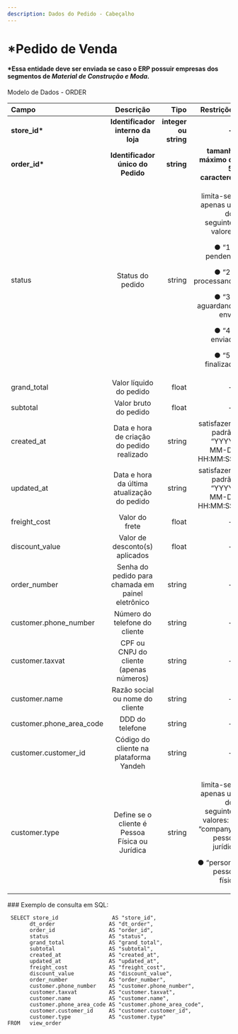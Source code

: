 ```yaml
---
description: Dados do Pedido - Cabeçalho
---
```


# \*Pedido de Venda

#### \*Essa entidade deve ser enviada se caso o ERP possuir empresas dos segmentos de _Material de Construção e Moda._

Modelo de Dados - ORDER

<table>
  <thead>
    <tr>
      <th style="text-align:left">Campo</th>
      <th style="text-align:center">Descri&#xE7;&#xE3;o</th>
      <th style="text-align:right">Tipo</th>
      <th style="text-align:right">Restri&#xE7;&#xF5;es</th>
      <th style="text-align:right">Exemplo</th>
    </tr>
  </thead>
  <tbody>
    <tr>
      <td style="text-align:left"><b>store_id*</b>
      </td>
      <td style="text-align:center"><b>Identificador interno da loja</b>
      </td>
      <td style="text-align:right"><b>integer ou string</b>
      </td>
      <td style="text-align:right"><b>--</b>
      </td>
      <td style="text-align:right"><b>1</b>
      </td>
    </tr>
    <tr>
      <td style="text-align:left"><b>order_id*</b>
      </td>
      <td style="text-align:center"><b>Identificador &#xFA;nico do Pedido</b>
      </td>
      <td style="text-align:right"><b>string</b>
      </td>
      <td style="text-align:right"><b>tamanho m&#xE1;ximo de 50 caracteres</b>
      </td>
      <td style="text-align:right"><b>&#x201C;ABC1233233&#x201D;</b>
      </td>
    </tr>
    <tr>
      <td style="text-align:left">status</td>
      <td style="text-align:center">Status do pedido</td>
      <td style="text-align:right">string</td>
      <td style="text-align:right">
        <p>limita-se a apenas um dos seguintes valores:</p>
        <p>&#x25CF; &#x201C;1&#x201D;&#x200B; : pendente</p>
        <p>&#x25CF; &#x201C;2&#x201D;&#x200B; : processando</p>
        <p>&#x25CF; &#x201C;3&#x201D;&#x200B; : aguardando envio</p>
        <p>&#x25CF; &#x201C;4&#x201D;&#x200B; : enviado</p>
        <p>&#x25CF; &#x201C;5&#x201D;&#x200B; : finalizado</p>
      </td>
      <td style="text-align:right">&#x201C;3&#x201D;</td>
    </tr>
    <tr>
      <td style="text-align:left">grand_total</td>
      <td style="text-align:center">Valor l&#xED;quido do pedido</td>
      <td style="text-align:right">float</td>
      <td style="text-align:right">--</td>
      <td style="text-align:right">99.9999</td>
    </tr>
    <tr>
      <td style="text-align:left">subtotal</td>
      <td style="text-align:center">Valor bruto do pedido</td>
      <td style="text-align:right">float</td>
      <td style="text-align:right">--</td>
      <td style="text-align:right">199.9999</td>
    </tr>
    <tr>
      <td style="text-align:left">created_at</td>
      <td style="text-align:center">Data e hora de cria&#xE7;&#xE3;o do pedido realizado</td>
      <td style="text-align:right">string</td>
      <td style="text-align:right">satisfazer o padr&#xE3;o &#x200B; &#x201C;YYYY-MM-DD HH:MM:SS&#x201D;</td>
      <td
      style="text-align:right">&#x201C;2017-08-20 14:55:08&#x201D;</td>
    </tr>
    <tr>
      <td style="text-align:left">updated_at</td>
      <td style="text-align:center">Data e hora da &#xFA;ltima atualiza&#xE7;&#xE3;o do pedido</td>
      <td style="text-align:right">string</td>
      <td style="text-align:right">satisfazer o padr&#xE3;o &#x200B; &#x201C;YYYY-MM-DD HH:MM:SS&#x201D;</td>
      <td
      style="text-align:right">&#x201C;2017-08-20 14:55:08&#x201D;</td>
    </tr>
    <tr>
      <td style="text-align:left">freight_cost</td>
      <td style="text-align:center">Valor do frete</td>
      <td style="text-align:right">float</td>
      <td style="text-align:right">--</td>
      <td style="text-align:right">10.0000</td>
    </tr>
    <tr>
      <td style="text-align:left">discount_value</td>
      <td style="text-align:center">Valor de desconto(s) aplicados</td>
      <td style="text-align:right">float</td>
      <td style="text-align:right">--</td>
      <td style="text-align:right">9.9000</td>
    </tr>
    <tr>
      <td style="text-align:left">order_number</td>
      <td style="text-align:center">Senha do pedido para chamada em painel eletr&#xF4;nico</td>
      <td style="text-align:right">string</td>
      <td style="text-align:right">--</td>
      <td style="text-align:right">&quot;91&quot;</td>
    </tr>
    <tr>
      <td style="text-align:left">customer.phone_number&#x200B;</td>
      <td style="text-align:center">N&#xFA;mero do telefone do cliente</td>
      <td style="text-align:right">string</td>
      <td style="text-align:right">--</td>
      <td style="text-align:right">&quot;99999999&quot;</td>
    </tr>
    <tr>
      <td style="text-align:left">customer.taxvat&#x200B;</td>
      <td style="text-align:center">CPF ou CNPJ do cliente (apenas n&#xFA;meros)</td>
      <td style="text-align:right">string</td>
      <td style="text-align:right">--</td>
      <td style="text-align:right">&quot;08965639000113&quot;</td>
    </tr>
    <tr>
      <td style="text-align:left">customer.name</td>
      <td style="text-align:center">Raz&#xE3;o social ou nome do cliente</td>
      <td style="text-align:right">string</td>
      <td style="text-align:right">--</td>
      <td style="text-align:right">&#x201C;Netsuper S.A.&#x201D;</td>
    </tr>
    <tr>
      <td style="text-align:left">customer.phone_area_code</td>
      <td style="text-align:center">DDD do telefone</td>
      <td style="text-align:right">string</td>
      <td style="text-align:right">--</td>
      <td style="text-align:right">&quot;11&quot;</td>
    </tr>
    <tr>
      <td style="text-align:left">customer.customer_id&#x200B;</td>
      <td style="text-align:center">C&#xF3;digo do cliente na plataforma Yandeh</td>
      <td style="text-align:right">string</td>
      <td style="text-align:right">--</td>
      <td style="text-align:right">&#x201C;123233&#x201D;</td>
    </tr>
    <tr>
      <td style="text-align:left">customer.type&#x200B;</td>
      <td style="text-align:center">Define se o cliente &#xE9; Pessoa F&#xED;sica ou Jur&#xED;dica</td>
      <td
      style="text-align:right">string</td>
        <td style="text-align:right">
          <p>limita-se a apenas um dos seguintes valores: &#x25CF; &#x201C;company&#x201D;:
            pessoa jur&#xED;dica</p>
          <p>&#x25CF; &#x201C;person&#x201D;: pessoa f&#xED;sica</p>
        </td>
        <td style="text-align:right">&#x201C;person&#x201D;</td>
    </tr>
  </tbody>
</table>### Exemplo de consulta em SQL:

```text
 SELECT store_id                 AS "store_id", 
       dt_order                 AS "dt_order", 
       order_id                 AS "order_id", 
       status                   AS "status", 
       grand_total              AS "grand_total", 
       subtotal                 AS "subtotal", 
       created_at               AS "created_at", 
       updated_at               AS "updated_at", 
       freight_cost             AS "freight_cost", 
       discount_value           AS "discount_value", 
       order_number             AS "order_number", 
       customer.phone_number    AS "customer.phone_number", 
       customer.taxvat          AS "customer.taxvat", 
       customer.name            AS "customer.name", 
       customer.phone_area_code AS "customer.phone_area_code", 
       customer.customer_id     AS "customer.customer_id", 
       customer.type            AS "customer.type" 
FROM   view_order 
```

